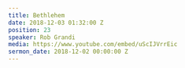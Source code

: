 ```yaml
---
title: Bethlehem
date: 2018-12-03 01:32:00 Z
position: 23
speaker: Rob Grandi
media: https://www.youtube.com/embed/uScIJVrrEic
sermon_date: 2018-12-02 00:00:00 Z
---
```


